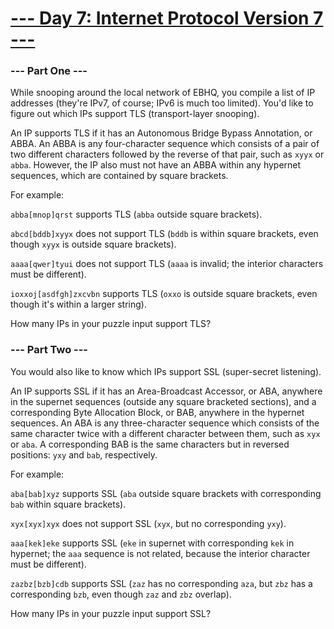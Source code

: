 # [--- Day 7: Internet Protocol Version 7 ---](http://adventofcode.com/2016/day/7)

### --- Part One ---

While snooping around the local network of EBHQ, you compile a list of IP addresses (they're IPv7, of course; IPv6 is much too limited). You'd like to figure out which IPs support TLS (transport-layer snooping).

An IP supports TLS if it has an Autonomous Bridge Bypass Annotation, or ABBA. An ABBA is any four-character sequence which consists of a pair of two different characters followed by the reverse of that pair, such as `xyyx` or `abba`. However, the IP also must not have an ABBA within any hypernet sequences, which are contained by square brackets.

For example:

`abba[mnop]qrst` supports TLS (`abba` outside square brackets).

`abcd[bddb]xyyx` does not support TLS (`bddb` is within square brackets, even though `xyyx` is outside square brackets).

`aaaa[qwer]tyui` does not support TLS (`aaaa` is invalid; the interior characters must be different).

`ioxxoj[asdfgh]zxcvbn` supports TLS (`oxxo` is outside square brackets, even though it's within a larger string).

How many IPs in your puzzle input support TLS?

### --- Part Two ---

You would also like to know which IPs support SSL (super-secret listening).

An IP supports SSL if it has an Area-Broadcast Accessor, or ABA, anywhere in the supernet sequences (outside any square bracketed sections), and a corresponding Byte Allocation Block, or BAB, anywhere in the hypernet sequences. An ABA is any three-character sequence which consists of the same character twice with a different character between them, such as `xyx` or `aba`. A corresponding BAB is the same characters but in reversed positions: `yxy` and `bab`, respectively.

For example:

`aba[bab]xyz` supports SSL (`aba` outside square brackets with corresponding `bab` within square brackets).

`xyx[xyx]xyx` does not support SSL (`xyx`, but no corresponding `yxy`).

`aaa[kek]eke` supports SSL (`eke` in supernet with corresponding `kek` in hypernet; the `aaa` sequence is not related, because the interior character must be different).

`zazbz[bzb]cdb` supports SSL (`zaz` has no corresponding `aza`, but `zbz` has a corresponding `bzb`, even though `zaz` and `zbz` overlap).

How many IPs in your puzzle input support SSL?
